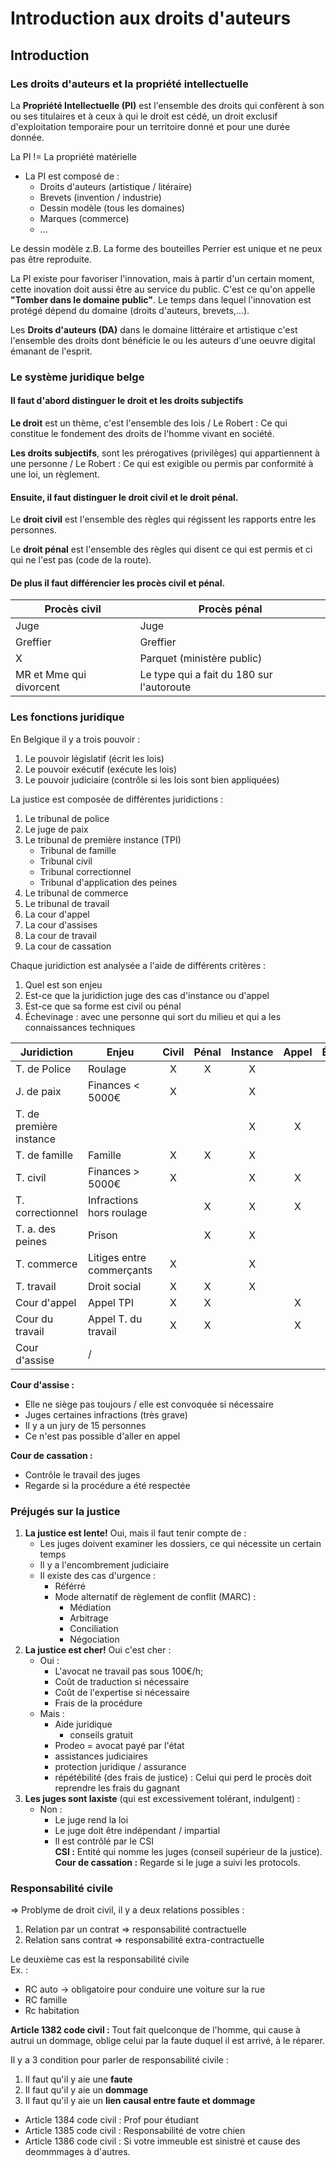 # Introduction aux droits d'auteurs 

## Introduction

### Les droits d'auteurs et la propriété intellectuelle

La **Propriété Intellectuelle (PI)** est l'ensemble des droits qui confèrent à son ou ses titulaires et à ceux à qui le droit est cédé, un droit exclusif d'exploitation temporaire pour un territoire donné et pour une durée donnée.  

La PI != La propriété matérielle

* La PI est composé de :
	* Droits d'auteurs (artistique / litéraire)
	* Brevets (invention / industrie)
	* Dessin modèle (tous les domaines)
	* Marques (commerce)
	* ...

Le dessin modèle z.B. La forme des bouteilles Perrier est unique et ne peux pas être reproduite.

La PI existe pour favoriser l'innovation, mais à partir d'un certain moment, cette inovation doit aussi être au service du public. C'est ce qu'on appelle **"Tomber dans le domaine public"**. Le temps dans lequel l'innovation est protégé dépend du domaine (droits d'auteurs, brevets,...).

Les **Droits d'auteurs (DA)** dans le domaine littéraire et artistique c'est l'ensemble des droits dont bénéficie le ou les auteurs d'une oeuvre digital émanant de l'esprit.

### Le système juridique belge

#### Il faut d'abord distinguer **le droit** et **les droits subjectifs**

**Le droit** est un thème, c'est l'ensemble des lois / Le Robert : Ce qui constitue le fondement des droits de l'homme vivant en société.

**Les droits subjectifs**, sont les prérogatives (privilèges) qui appartiennent à une personne / Le Robert : Ce qui est exigible ou permis par conformité à une loi, un règlement.

#### Ensuite, il faut distinguer le **droit civil** et le **droit pénal**.

Le **droit civil** est l'ensemble des règles qui régissent les rapports entre les personnes.

Le **droit pénal** est l'ensemble des règles qui disent ce qui est permis et ci qui ne l'est pas (code de la route).

#### De plus il faut différencier les **procès civil et pénal**.

|Procès civil|Procès pénal|
|----|----|
|Juge|Juge|
|Greffier|Greffier|
|X|Parquet (ministère public)|
|MR et Mme qui divorcent|Le type qui a fait du 180 sur l'autoroute|

### Les fonctions juridique

En Belgique il y a trois pouvoir :
1. Le pouvoir législatif (écrit les lois)
1. Le pouvoir exécutif (exécute les lois)
1. Le pouvoir judiciaire (contrôle si les lois sont bien appliquées)

La justice est composée de différentes juridictions :
1. Le tribunal de police
1. Le juge de paix
1. Le tribunal de première instance (TPI)
	* Tribunal de famille
	* Tribunal civil
	* Tribunal correctionnel
	* Tribunal d'application des peines
1. Le tribunal de commerce
1. Le tribunal de travail
1. La cour d'appel
1. La cour d'assises
1. La cour de travail
1. La cour de cassation

Chaque juridiction est analysée a l'aide de différents critères :
1. Quel est son enjeu
1. Est-ce que la juridiction juge des cas d'instance ou d'appel
1. Est-ce que sa forme est civil ou pénal
1. Échevinage : avec une personne qui sort du milieu et qui a les connaissances techniques

|Juridiction|Enjeu|Civil|Pénal|Instance|Appel|Échevinage|
|------|------|:------:|:------:|:------:|:------:|:------:|
|T. de Police|Roulage|X|X|X|||
|J. de paix|Finances < 5000&euro;|X||X|||
|T. de première instance||||X|X||
|T. de famille|Famille|X|X|X|||
|T. civil|Finances > 5000&euro;|X||X|X||
|T. correctionnel|Infractions hors roulage||X|X|X||
|T. a. des peines|Prison||X|X|||
|T. commerce|Litiges entre commerçants|X||X||X|
|T. travail|Droit social|X|X|X||X|
|Cour d'appel|Appel TPI|X|X||X||
|Cour du travail|Appel T. du travail|X|X||X|X|
|Cour d'assise|/||||||

**Cour d'assise :**
* Elle ne siège pas toujours / elle est convoquée si nécessaire
* Juges certaines infractions (très grave)
* Il y a un jury de 15 personnes
* Ce n'est pas possible d'aller en appel

**Cour de cassation :**
* Contrôle le travail des juges
* Regarde si la procédure a été respectée

### Préjugés sur la justice

1. **La justice est lente!** Oui, mais il faut tenir compte de :
	* Les juges doivent examiner les dossiers, ce qui nécessite un certain temps
	* Il y a l'encombrement judiciaire
	* Il existe des cas d'urgence :
		* Référré
		* Mode alternatif de règlement de conflit (MARC) :
			* Médiation
			* Arbitrage
			* Conciliation
			* Négociation
1. **La justice est cher!** Oui c'est cher :
	* Oui :
		* L'avocat ne travail pas sous 100&euro;/h;
		* Coût de traduction si nécessaire
		* Coût de l'expertise si nécessaire
		* Frais de la procédure
	* Mais :
		* Aide juridique
			* conseils gratuit
		* Prodeo = avocat payé par l'état
		* assistances judiciaires
		* protection juridique / assurance
		* répétébilité (des frais de justice) : Celui qui perd le procès doit reprendre les frais du gagnant
1. **Les juges sont laxiste** (qui est excessivement tolérant, indulgent) :
	* Non :
		* Le juge rend la loi
		* Le juge doit être indépendant / impartial
		* Il est contrôlé par le CSI  
**CSI :** Entité qui nomme les juges (conseil supérieur de la justice).  
**Cour de cassation :** Regarde si le juge a suivi les protocols.

### Responsabilité civile  

=> Problyme de droit civil, il y a deux relations possibles :
1. Relation par un contrat => responsabilité contractuelle
1. Relation sans contrat => responsabilité extra-contractuelle

Le deuxième cas est la responsabilité civile  
Ex. :
* RC auto -> obligatoire pour conduire une voiture sur la rue
* RC famille
* Rc habitation  

**Article 1382 code civil :** Tout fait quelconque de l'homme, qui cause à autrui un dommage, oblige celui par la faute duquel il est arrivé, à le réparer.  

Il y a 3 condition pour parler de responsabilité civile :  
1. Il faut qu'il y aie une **faute**
1. Il faut qu'il y aie un **dommage**
1. Il faut qu'il y aie un **lien causal entre faute et dommage**  

* Article 1384 code civil : Prof pour étudiant
* Article 1385 code civil : Responsabilité de votre chien
* Article 1386 code civil : Si votre immeuble est sinistré et cause des deommmages à d'autres.  
